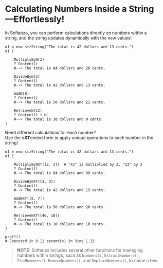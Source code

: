 # Calculating Numbers Inside a String—Effortlessly!

In Softanza, you can perform calculations directly on numbers within a string,  and the string updates dynamically with the new values!

```ring
o1 = new stzString("The total is 42 dollars and 13 cents.")
o1 {

	MultiplyByN(2)
	? Content()
	#--> The total is 84 dollars and 26 cents.

	DivideByN(2)
	? Content()
	#--> The total is 42 dollars and 13 cents.

	AddN(8)
	? Content()
	#--> The total is 50 dollars and 21 cents.

	RetrieveN(12)
	? Content() + NL
	#--> The total is 38 dollars and 9 cents.
}
```

Need different calculations for each number?  
Use the e**XT**ended form to apply unique operations to each number in the string!

```ring
o1 = new stzString("The total is 42 dollars and 13 cents.")
o1 {

	MultiplyByNXT([2, 3])  # "42" is multiplied by 2, "13" by 3
	? Content()
	#--> The total is 84 dollars and 39 cents.

	DivideByNXT([2, 3])
	? Content()
	#--> The total is 42 dollars and 13 cents.

	AddNXT([8, 7])
	? Content()
	#--> The total is 50 dollars and 20 cents.

	RetrieveNXT([40, 10])
	? Content()
	#--> The total is 10 dollars and 10 cents.
}

proff()
# Executed in 0.12 second(s) in Ring 1.22
```

> **NOTE:** Softanza includes several other functions for managing numbers within strings, such as `Numbers()`, `ExtractNumbers()`, `FindNumbers()`, `RemoveNumbers()`, and `ReplaceNumbers()`, to name a few.